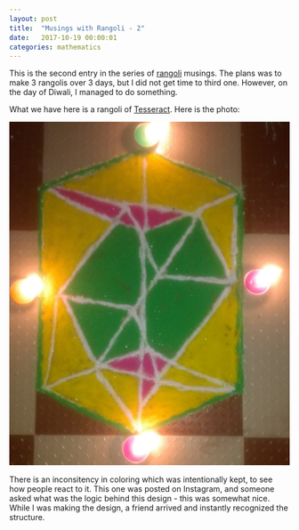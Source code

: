 ```yaml
---
layout: post
title:  "Musings with Rangoli - 2"
date:   2017-10-19 00:00:01
categories: mathematics
---
```


This is the second entry in the series of [rangoli][1] musings. The plans was to make 3 rangolis over 3 days, but I did not get time to third one. However, on the day of Diwali, I managed to do something.

What we have here is a rangoli of [Tesseract][2]. Here is the photo:

![Tesseract][rangoli]

There is an inconsitency in coloring which was intentionally kept, to see how people react to it. This one was posted on Instagram, and someone asked what was the logic behind this design - this was somewhat nice. While I was making the design, a friend arrived and instantly recognized the structure. 



[1]: https://en.wikipedia.org/wiki/Rangoli
[2]: https://en.wikipedia.org/wiki/Tesseract
[rangoli]: /images/tesseract_rangoli_19102017.jpg
